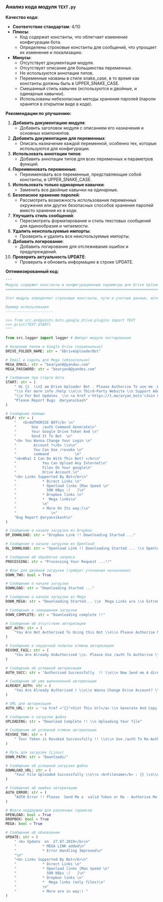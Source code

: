 ### **Анализ кода модуля `TEXT.py`**

**Качество кода:**

- **Соответствие стандартам**: 4/10
- **Плюсы**:
    - Код содержит константы, что облегчает изменение конфигурации бота.
    - Определены строковые константы для сообщений, что упрощает их изменение и локализацию.
- **Минусы**:
    - Отсутствует документация модуля.
    - Отсутствует описание для большинства переменных.
    - Не используются аннотации типов.
    - Переменные названы в стиле snake_case, в то время как константы должны быть в UPPER_SNAKE_CASE.
    - Смешанный стиль кавычек (используются и двойные, и одинарные кавычки).
    - Использованы небезопасные методы хранения паролей (пароли хранятся в открытом виде в коде).

**Рекомендации по улучшению:**

1.  **Добавить документацию модуля**:
    - Добавить заголовок модуля с описанием его назначения и основных компонентов.
2.  **Добавить документацию для переменных**:
    - Описать назначение каждой переменной, особенно тех, которые используются для конфигурации.
3.  **Использовать аннотации типов**:
    - Добавить аннотации типов для всех переменных и параметров функций.
4.  **Переименовать переменные**:
    - Переименовать все переменные, представляющие собой константы, в UPPER\_SNAKE\_CASE.
5.  **Использовать только одинарные кавычки**:
    - Заменить все двойные кавычки на одинарные.
6.  **Безопасное хранение паролей**:
    - Рассмотреть возможность использования переменных окружения или других безопасных способов хранения паролей вместо хранения их в коде.
7.  **Улучшить стиль сообщений**:
    - Пересмотреть форматирование и стиль текстовых сообщений для единообразия и читаемости.
8.  **Удалить неиспользуемые импорты**:
    - Проверить и удалить все неиспользуемые импорты.
9.  **Добавить логирование**:
    - Добавить логирование для отслеживания ошибок и предупреждений.
10. **Проверить актуальность UPDATE**:
    - Проверить и обновить информацию в строке UPDATE.

**Оптимизированный код:**

```python
"""
Модуль содержит константы и конфигурационные параметры для Drive Uploader Bot.
=======================================================================

Этот модуль определяет строковые константы, пути и учетные данные, используемые для настройки и функционирования бота.

Пример использования
----------------------

>>> from src.endpoints.bots.google_drive.plugins import TEXT
>>> print(TEXT.START)
"""

from src.logger import logger # Импорт модуля логгирования

# Название папки в Google Drive (опционально)
DRIVE_FOLDER_NAME: str = "GDriveUploaderBot"

# Email и пароль для Mega (обязательно)
MEGA_EMAIL: str = "bearyan8@yandex.com"
MEGA_PASSWORD: str = "bearyan8@yandex.com"

# Сообщение при старте бота
START: str = (
    " Hi {}  \\nI am Drive Uploader Bot . Please Authorise To use me .By using /auth \\n"
    "\\n For more info /help \\n\\n Third-Party Website \\n Support Added /update \\n"
    "\\n For Bot Updates  \\n <a href ='https://t.me/aryan_bots'>Join Channel</a>\\n"
    "Please Report Bugs  @aryanvikash"
)

# Сообщение помощи
HELP: str = (
    "   <b>AUTHORISE BOT</b> \n"
    "       Use  /auth Command Generate\n"
    "       Your Google Drive Token And \n"
    "       Send It To Bot  \n"
    "<b> You Wanna Change Your Login \n"
    "        Account ?</b> \\n\n"
    "        You Can Use /revoke \n"
    "        command            \n"
    "<b>What I Can Do With This Bot? </b>\n"
    "            You Can Upload Any Internet\n"
    "            Files On Your google\n"
    "            Drive Account.\n"
    "<b> Links Supported By Bot</b>\n"
    "            * Direct Links \n"
    "            * Openload links [Max Speed \n"
    "              500 KBps :(   ]\n"
    "            * Dropbox links \n"
    "            *  Mega links\n"
    "            \n"
    "            + More On Its way:)\n"
    "                \n"
    "Bug Report @aryanvikash\n"
)

# Сообщение о начале загрузки из Dropbox
DP_DOWNLOAD: str = "Dropbox Link !! Downloading Started ..."

# Сообщение о начале загрузки из Openload
OL_DOWNLOAD: str = "Openload Link !! Downloading Started ... \\n Openload Links Are Extremely Slow"

# Сообщение об обработке запроса
PROCESSING: str = "Processing Your Request ...!!"

# Флаг для двойной загрузки (требует уточнения назначения)
DOWN_TWO: bool = True

# Сообщение о начале загрузки
DOWNLOAD: str = "Downloading Started ..."

# Сообщение о начале загрузки из Mega
DOWN_MEGA: str = "Downloading Started... \\n  Mega Links are \\n Extremely Slow :("

# Сообщение о завершении загрузки
DOWN_COMPLETE: str = "Downloading complete !!"

# Сообщение об отсутствии авторизации
NOT_AUTH: str = (
    "You Are Not Authorised To Using this Bot \\n\\n Please Authorise Me Using /auth  \\n\\n @aryanvikash"
)

# Сообщение о неудачной попытке отмены авторизации
REVOKE_FAIL: str = (
    "You Are Already UnAuthorised \\n. Please Use /auth To Authorise \\n\\n report At @aryanvikash "
)

# Сообщение об успешной авторизации
AUTH_SUCC: str = "Authorised Successfully  !! \\n\\n Now Send me A direct Link :)"

# Сообщение об уже выполненной авторизации
ALREADY_AUTH: str = (
    "You Are Already Authorised ! \\n\\n Wanna Change Drive Account? \\n\\n Use /revoke \\n\\n report At @aryanvikash "
)

# URL для авторизации
AUTH_URL: str = '<a href ="{}">Vist This Url</a> \\n Generate And Copy Your Google Drive Token And Send It To Me'

# Сообщение о загрузке файла
UPLOADING: str = "Download Complete !! \\n Uploading Your file"

# Сообщение об успешной отмене авторизации
REVOKE_TOK: str = (
    " Your Token is Revoked Successfully !! \\n\\n Use /auth To Re-Authorise Your Drive Acc. "
)

# Путь для загрузок (Linux)
DOWN_PATH: str = "Downloads/"

# Сообщение об успешной загрузке файла
DOWNLOAD_URL: str = (
    "Your File Uploaded Successfully \\n\\n <b>Filename</b> : {} \\n\\n <b> Size</b> : {} MB \\n\\n <b>Download</b> {}"
)

# Сообщение об ошибке авторизации
AUTH_ERROR: str = (
    "AUTH Error !! Please  Send Me a  valid Token or Re - Authorise Me  \\n\\n report At @aryanvikash"
)

# Флаги поддержки для различных сервисов
OPENLOAD: bool = True
DROPBOX: bool = True
MEGA: bool = True

# Сообщение об обновлении
UPDATE: str = (
    " <b> Update  on  27.07.2019</b>\n"
    "            * MEGA LINK added\n"
    "            * Error Handling Improved\n"
    "\n"
    "<b> Links Supported By Bot</b>\n"
    "            * Direct Links \n"
    "            * Openload links [Max Speed \n"
    "              500 KBps :(   ]\n"
    "            * Dropbox links \n"
    "            *  Mega links (only files)\n"
    "            \n"
    "            + More are in way:) "
)